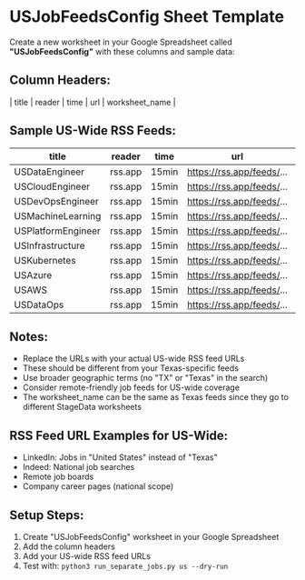 # USJobFeedsConfig Sheet Template

Create a new worksheet in your Google Spreadsheet called **"USJobFeedsConfig"** with these columns and sample data:

## Column Headers:
| title | reader | time | url | worksheet_name |

## Sample US-Wide RSS Feeds:

| title | reader | time | url | worksheet_name |
|-------|--------|------|-----|----------------|
| USDataEngineer | rss.app | 15min | https://rss.app/feeds/... | DataEngineerRaw |
| USCloudEngineer | rss.app | 15min | https://rss.app/feeds/... | DataEngineerRaw |
| USDevOpsEngineer | rss.app | 15min | https://rss.app/feeds/... | DataEngineerRaw |
| USMachineLearning | rss.app | 15min | https://rss.app/feeds/... | DataEngineerRaw |
| USPlatformEngineer | rss.app | 15min | https://rss.app/feeds/... | DataEngineerRaw |
| USInfrastructure | rss.app | 15min | https://rss.app/feeds/... | DataEngineerRaw |
| USKubernetes | rss.app | 15min | https://rss.app/feeds/... | DataEngineerRaw |
| USAzure | rss.app | 15min | https://rss.app/feeds/... | DataEngineerRaw |
| USAWS | rss.app | 15min | https://rss.app/feeds/... | DataEngineerRaw |
| USDataOps | rss.app | 15min | https://rss.app/feeds/... | DataEngineerRaw |

## Notes:
- Replace the URLs with your actual US-wide RSS feed URLs
- These should be different from your Texas-specific feeds
- Use broader geographic terms (no "TX" or "Texas" in the search)
- Consider remote-friendly job feeds for US-wide coverage
- The worksheet_name can be the same as Texas feeds since they go to different StageData worksheets

## RSS Feed URL Examples for US-Wide:
- LinkedIn: Jobs in "United States" instead of "Texas"
- Indeed: National job searches
- Remote job boards
- Company career pages (national scope)

## Setup Steps:
1. Create "USJobFeedsConfig" worksheet in your Google Spreadsheet
2. Add the column headers
3. Add your US-wide RSS feed URLs
4. Test with: `python3 run_separate_jobs.py us --dry-run`
